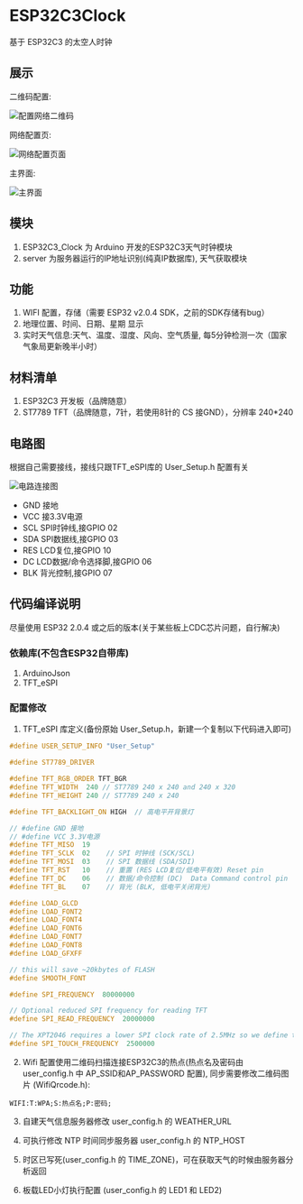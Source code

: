 # ESP32C3Clock
基于 ESP32C3 的太空人时钟 

## 展示

二维码配置:

![配置网络二维码](./img/scan_qrcode_wifi.jpg)

网络配置页:

![网络配置页面](./img/wifi_config_phone.png)

主界面:

![主界面](./img/weather_clock_desktop.jpg)

## 模块
1. ESP32C3_Clock 为 Arduino 开发的ESP32C3天气时钟模块 
2. server 为服务器运行的IP地址识别(纯真IP数据库), 天气获取模块

## 功能
1. WIFI 配置，存储（需要 ESP32 v2.0.4 SDK，之前的SDK存储有bug）
2. 地理位置、时间、日期、星期 显示 
3. 实时天气信息:天气、温度、湿度、风向、空气质量, 每5分钟检测一次（国家气象局更新晚半小时）

## 材料清单
1. ESP32C3 开发板（品牌随意）
2. ST7789 TFT（品牌随意，7针，若使用8针的 CS 接GND），分辨率 240*240

## 电路图 

根据自己需要接线，接线只跟TFT_eSPI库的 User_Setup.h 配置有关 

![电路连接图](./img/Connect_Pin.png)

- GND 接地
- VCC 接3.3V电源
- SCL SPI时钟线,接GPIO 02
- SDA SPI数据线,接GPIO 03
- RES LCD复位,接GPIO 10
- DC  LCD数据/命令选择脚,接GPIO 06
- BLK 背光控制,接GPIO 07

## 代码编译说明

尽量使用 ESP32 2.0.4 或之后的版本(关于某些板上CDC芯片问题，自行解决)

### 依赖库(不包含ESP32自带库)

1. ArduinoJson
2. TFT_eSPI

### 配置修改

1. TFT_eSPI 库定义(备份原始 User_Setup.h，新建一个复制以下代码进入即可)

```C++
#define USER_SETUP_INFO "User_Setup"

#define ST7789_DRIVER 

#define TFT_RGB_ORDER TFT_BGR
#define TFT_WIDTH  240 // ST7789 240 x 240 and 240 x 320
#define TFT_HEIGHT 240 // ST7789 240 x 240

#define TFT_BACKLIGHT_ON HIGH  // 高电平开背景灯 

// #define GND 接地 
// #define VCC 3.3V电源 
#define TFT_MISO  19
#define TFT_SCLK  02    // SPI 时钟线 (SCK/SCL) 
#define TFT_MOSI  03    // SPI 数据线 (SDA/SDI) 
#define TFT_RST   10    // 重置 (RES LCD复位/低电平有效) Reset pin 
#define TFT_DC    06    // 数据/命令控制 (DC)  Data Command control pin 
#define TFT_BL    07    // 背光 (BLK, 低电平关闭背光) 

#define LOAD_GLCD  
#define LOAD_FONT2 
#define LOAD_FONT4 
#define LOAD_FONT6 
#define LOAD_FONT7 
#define LOAD_FONT8 
#define LOAD_GFXFF 

// this will save ~20kbytes of FLASH
#define SMOOTH_FONT

#define SPI_FREQUENCY  80000000

// Optional reduced SPI frequency for reading TFT
#define SPI_READ_FREQUENCY  20000000

// The XPT2046 requires a lower SPI clock rate of 2.5MHz so we define that here:
#define SPI_TOUCH_FREQUENCY  2500000
```

2. Wifi 配置使用二维码扫描连接ESP32C3的热点(热点名及密码由 user_config.h 中 AP_SSID和AP_PASSWORD 配置), 同步需要修改二维码图片 (WifiQrcode.h): 

```qrcode
WIFI:T:WPA;S:热点名;P:密码;
```
   
3. 自建天气信息服务器修改 user_config.h 的 WEATHER_URL
   
4. 可执行修改 NTP 时间同步服务器 user_config.h 的 NTP_HOST
   
5. 时区已写死(user_config.h 的 TIME_ZONE)，可在获取天气的时候由服务器分析返回 
   
6. 板载LED小灯执行配置 (user_config.h 的 LED1 和 LED2)
   